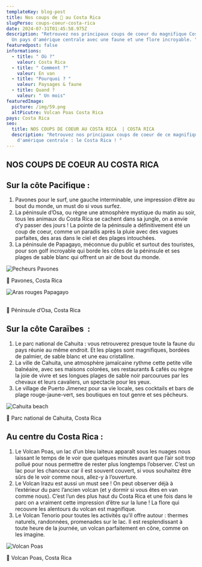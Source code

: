 ```yaml
---
templateKey: blog-post
title: Nos coups de 🤍 au Costa Rica
slugPerso: coups-coeur-costa-rica
date: 2024-07-31T01:45:58.975Z
description: "Retrouvez nos principaux coups de coeur du magnifique Costa Rica !
  Un pays d'amérique centrale avec une faune et une flore incroyable. "
featuredpost: false
informations:
  - title: " Où ?"
    valeur: Costa Rica
  - title: " Comment ?"
    valeur: En van
  - title: "Pourquoi ? "
    valeur: Paysages & faune
  - title: Quand ?
    valeur: " Un mois"
featuredImage:
  picture: /img/59.png
  altPicutre: Volcan Poas Costa Rica
pays: Costa Rica
seo:
  title: N﻿OS COUPS DE COEUR AU COSTA RICA  | COSTA RICA
  description: "Retrouvez nos principaux coups de coeur de ce magnifique pays
    d'amérique centrale : le Costa Rica ! "
---
```

## N﻿OS COUPS DE COEUR AU COSTA RICA

## Sur la côte Pacifique : 

1. Pavones pour le surf, une gauche interminable, une impression d’être au bout du monde, un must do si vous surfez.
2. La péninsule d’Osa, ou règne une atmosphère mystique du matin au soir, tous les animaux du Costa Rica se cachent dans sa jungle, on a envie d’y passer des jours ! La pointe de la péninsule a définitivement été un coup de coeur, comme un paradis après la pluie avec des vagues parfaites, des aras dans le ciel et des plages intouchées. 
3. La péninsule de Papagayo, méconnue du public et surtout des touristes, pour son golf incroyable qui borde les côtes de la péninsule et ses plages de sable blanc qui offrent un air de bout du monde. 

<img src="/img/64.png" alt="Pecheurs Pavones" title="Pavones" class="  "/>

📍﻿ Pavones, Costa Rica

<img src="/img/66.png" alt="Aras rouges Papagayo " title="Aras rouges Papagayo " class="  "/>

\
📍﻿ Péninsule d’Osa, Costa Rica

## Sur la côte Caraïbes  : 

1. Le parc national de Cahuita : vous retrouverez presque toute la faune du pays réunie au même endroit. Et les plages sont magnifiques, bordées de palmier, de sable blanc et une eau cristalline. 
2. La ville de Cahuita, une atmosphère jamaïcaine rythme cette petite ville balnéaire, avec ses maisons colorées, ses restaurants & cafés ou règne la joie de vivre et ses longues plages de sable noir parcourues par les chevaux et leurs cavaliers, un spectacle pour les yeux. 
3. Le village de Puerto Jimenez pour sa vie locale, ses cocktails et bars de plage rouge-jaune-vert, ses boutiques en tout genre et ses pêcheurs. 

<img src="/img/51.png" alt="Cahuita beach" title="Cahuita beach" class="  "/>

📍﻿ Parc national de Cahuita, Costa Rica

## Au centre du Costa Rica :

1. Le Volcan Poas, un lac d’un bleu laiteux apparaît sous les nuages nous laissant le temps de le voir que quelques minutes avant que l’air soit trop pollué pour nous permettre de rester plus longtemps l’observer. C’est un lac pour les chanceux car il est souvent couvert, si vous souhaitez être sûrs de le voir comme nous, allez-y à l’ouverture. 
2. Le Volcan Irazu est aussi un must see ! On peut observer déjà à l’extérieur du parc l’ancien volcan (et y dormir si vous êtes en van comme nous). C’est l’un des plus haut du Costa Rica et une fois dans le parc on a vraiment cette impression d’être sur la lune ! La flore qui recouvre les alentours du volcan est magnifique.
3. Le Volcan Tenorio pour toutes les activités qu’il offre autour : thermes naturels, randonnées, promenades sur le lac. Il est resplendissant à toute heure de la journée, un volcan parfaitement en cône, comme on les imagine. 

<img src="/img/59.png" alt="Volcan Poas" title="Volcan Poas" class="  "/>

📍﻿ Volcan Poas, Costa Rica